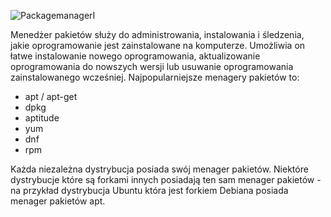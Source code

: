 ![PackagemanagerI](1_04_01_packagemanager.png)

  
Menedżer pakietów służy do administrowania, instalowania i śledzenia, jakie oprogramowanie jest zainstalowane na komputerze. Umożliwia on łatwe instalowanie nowego oprogramowania, aktualizowanie oprogramowania do nowszych wersji lub usuwanie oprogramowania zainstalowanego wcześniej. Najpopularniejsze menagery pakietów to:

- apt / apt-get
- dpkg
- aptitude
- yum
- dnf
- rpm

Każda niezależna dystrybucja posiada swój menager pakietów. Niektóre dystrybucje które są forkami innych posiadają ten sam menager pakietów - na przykład dystrybucja Ubuntu która jest forkiem Debiana posiada menager pakietów apt.
